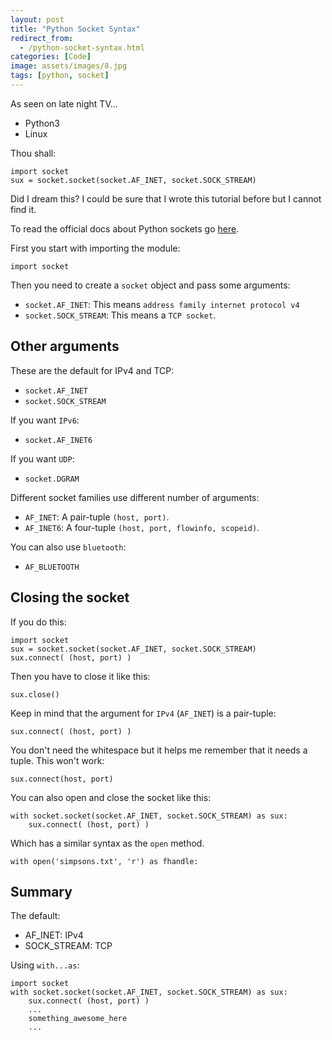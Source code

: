 ```yaml
---
layout: post
title: "Python Socket Syntax"
redirect_from:
  - /python-socket-syntax.html
categories: [Code]
image: assets/images/8.jpg
tags: [python, socket]
---
```


As seen on late night TV...

* Python3
* Linux

Thou shall:

    import socket
    sux = socket.socket(socket.AF_INET, socket.SOCK_STREAM)

Did I dream this? I could be sure that I wrote this tutorial before but I cannot find it.

To read the official docs about Python sockets go <a href="https://docs.python.org/3/library/socket.html" target="_blank">here</a>.

First you start with importing the module:

    import socket

Then you need to create a `socket` object and pass some arguments:

* `socket.AF_INET`: This means `address family internet protocol v4`
* `socket.SOCK_STREAM`: This means a `TCP socket`.

## Other arguments

These are the default for IPv4 and TCP:

* `socket.AF_INET`
* `socket.SOCK_STREAM`

If you want `IPv6`:

* `socket.AF_INET6`

If you want `UDP`:

* `socket.DGRAM`

Different socket families use different number of arguments:

* `AF_INET`: A pair-tuple `(host, port)`.
* `AF_INET6`: A four-tuple `(host, port, flowinfo, scopeid)`.

You can also use `bluetooth`:

* `AF_BLUETOOTH`

## Closing the socket

If you do this:

    import socket
    sux = socket.socket(socket.AF_INET, socket.SOCK_STREAM)
    sux.connect( (host, port) )

Then you have to close it like this:

    sux.close()

Keep in mind that the argument for `IPv4` (`AF_INET`) is a pair-tuple:

    sux.connect( (host, port) )

You don't need the whitespace but it helps me remember that it needs a tuple. This won't work:

    sux.connect(host, port)

You can also open and close the socket like this:

    with socket.socket(socket.AF_INET, socket.SOCK_STREAM) as sux:
        sux.connect( (host, port) )

Which has a similar syntax as the `open` method.

    with open('simpsons.txt', 'r') as fhandle:

## Summary

The default:

* AF_INET: IPv4
* SOCK_STREAM: TCP

Using `with...as`:

    import socket
    with socket.socket(socket.AF_INET, socket.SOCK_STREAM) as sux:
        sux.connect( (host, port) )
        ...
        something_awesome_here
        ...
